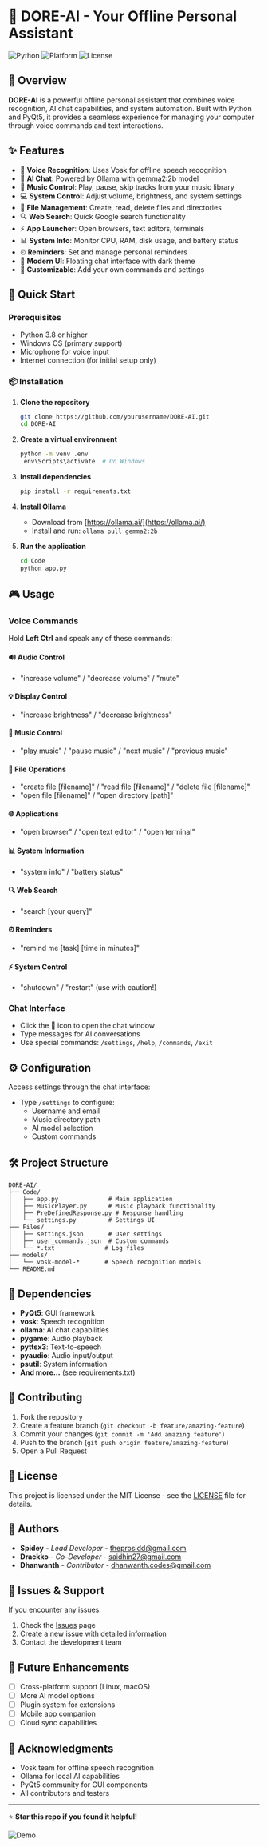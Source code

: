 # 🤖 DORE-AI - Your Offline Personal Assistant

![Python](https://img.shields.io/badge/python-v3.8+-blue.svg)
![Platform](https://img.shields.io/badge/platform-windows-lightgrey.svg)
![License](https://img.shields.io/badge/license-MIT-green.svg)

## 🌟 Overview

**DORE-AI** is a powerful offline personal assistant that combines voice recognition, AI chat capabilities, and system automation. Built with Python and PyQt5, it provides a seamless experience for managing your computer through voice commands and text interactions.

## ✨ Features

- 🎤 **Voice Recognition**: Uses Vosk for offline speech recognition
- 🧠 **AI Chat**: Powered by Ollama with gemma2:2b model
- 🎵 **Music Control**: Play, pause, skip tracks from your music library
- 💻 **System Control**: Adjust volume, brightness, and system settings
- 📁 **File Management**: Create, read, delete files and directories
- 🔍 **Web Search**: Quick Google search functionality  
- ⚡ **App Launcher**: Open browsers, text editors, terminals
- 📊 **System Info**: Monitor CPU, RAM, disk usage, and battery status
- ⏰ **Reminders**: Set and manage personal reminders
- 🎨 **Modern UI**: Floating chat interface with dark theme
- 🔧 **Customizable**: Add your own commands and settings

## 🚀 Quick Start

### Prerequisites

- Python 3.8 or higher
- Windows OS (primary support)
- Microphone for voice input
- Internet connection (for initial setup only)

### 📦 Installation

1. **Clone the repository**
   ```bash
   git clone https://github.com/yourusername/DORE-AI.git
   cd DORE-AI
   ```

2. **Create a virtual environment**
   ```bash
   python -m venv .env
   .env\Scripts\activate  # On Windows
   ```

3. **Install dependencies**
   ```bash
   pip install -r requirements.txt
   ```

4. **Install Ollama**
   - Download from [https://ollama.ai/](https://ollama.ai/)
   - Install and run: `ollama pull gemma2:2b`

5. **Run the application**
   ```bash
   cd Code
   python app.py
   ```

## 🎮 Usage

### Voice Commands
Hold **Left Ctrl** and speak any of these commands:

#### 🔊 Audio Control
- "increase volume" / "decrease volume" / "mute"

#### 💡 Display Control  
- "increase brightness" / "decrease brightness"

#### 🎵 Music Control
- "play music" / "pause music" / "next music" / "previous music"

#### 📁 File Operations
- "create file [filename]" / "read file [filename]" / "delete file [filename]"
- "open file [filename]" / "open directory [path]"

#### 🌐 Applications
- "open browser" / "open text editor" / "open terminal"

#### 📊 System Information
- "system info" / "battery status"

#### 🔍 Web Search
- "search [your query]"

#### ⏰ Reminders
- "remind me [task] [time in minutes]"

#### ⚡ System Control
- "shutdown" / "restart" (use with caution!)

### Chat Interface
- Click the 💬 icon to open the chat window
- Type messages for AI conversations
- Use special commands: `/settings`, `/help`, `/commands`, `/exit`

## ⚙️ Configuration

Access settings through the chat interface:
- Type `/settings` to configure:
  - Username and email
  - Music directory path
  - AI model selection
  - Custom commands

## 🛠️ Project Structure

```
DORE-AI/
├── Code/
│   ├── app.py              # Main application
│   ├── MusicPlayer.py      # Music playback functionality
│   ├── PreDefinedResponse.py # Response handling
│   └── settings.py         # Settings UI
├── Files/
│   ├── settings.json       # User settings
│   ├── user_commands.json  # Custom commands
│   └── *.txt              # Log files
├── models/
│   └── vosk-model-*       # Speech recognition models
└── README.md
```

## 🔧 Dependencies

- **PyQt5**: GUI framework
- **vosk**: Speech recognition
- **ollama**: AI chat capabilities
- **pygame**: Audio playback
- **pyttsx3**: Text-to-speech
- **pyaudio**: Audio input/output
- **psutil**: System information
- **And more...** (see requirements.txt)

## 🤝 Contributing

1. Fork the repository
2. Create a feature branch (`git checkout -b feature/amazing-feature`)
3. Commit your changes (`git commit -m 'Add amazing feature'`)
4. Push to the branch (`git push origin feature/amazing-feature`)
5. Open a Pull Request

## 📝 License

This project is licensed under the MIT License - see the [LICENSE](LICENSE) file for details.

## 👥 Authors

- **Spidey** - *Lead Developer* - [theprosidd@gmail.com](mailto:theprosidd@gmail.com)
- **Drackko** - *Co-Developer* - [saidhin27@gmail.com](mailto:saidhin27@gmail.com)
- **Dhanwanth** - *Contributor* - [dhanwanth.codes@gmail.com](mailto:dhanwanth.codes@gmail.com)

## 🐛 Issues & Support

If you encounter any issues:
1. Check the [Issues](https://github.com/yourusername/DORE-AI/issues) page
2. Create a new issue with detailed information
3. Contact the development team

## 🔮 Future Enhancements

- [ ] Cross-platform support (Linux, macOS)
- [ ] More AI model options
- [ ] Plugin system for extensions
- [ ] Mobile app companion
- [ ] Cloud sync capabilities

## 🙏 Acknowledgments

- Vosk team for offline speech recognition
- Ollama for local AI capabilities
- PyQt5 community for GUI components
- All contributors and testers

---

⭐ **Star this repo if you found it helpful!**

![Demo](https://via.placeholder.com/800x400/1a1a1a/ffffff?text=DORE-AI+Demo+Screenshot)
